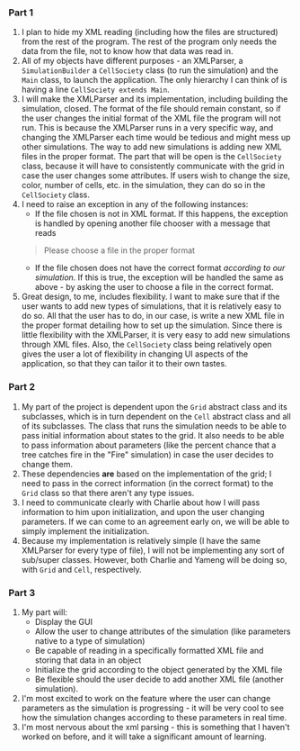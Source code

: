 
### Part 1

1. I plan to hide my XML reading (including how the files are structured) from the rest of the program. The rest of the program only needs the data from the file, not to know how that data was read in.
2. All of my objects have different purposes - an XMLParser, a `SimulationBuilder` a `CellSociety` class (to run the simulation) and the `Main` class, to launch the application. The only hierarchy I can think of is having a line `CellSociety extends Main`. 
3. I will make the XMLParser and its implementation, including building the simulation, closed. The format of the file should remain constant, so if the user changes the initial format of the XML file the program will not run. This is because the XMLParser runs in a very specific way, and changing the XMLParser each time would be tedious and might mess up other simulations. The way to add new simulations is adding new XML files in the proper format. The part that will be open is the `CellSociety` class, because it will have to consistently communicate with the grid in case the user changes some attributes. If users wish to change the size, color, number of cells, etc. in the simulation, they can do so in the `CellSociety` class.
4. I need to raise an exception in any of the following instances:
	* If the file chosen is not in XML format. If this happens, the exception is handled by opening another file chooser with a message that reads
	>Please choose a file in the proper format
	* If the file chosen does not have the correct format _according to our simulation_. If this is true, the exception will be handled the same as above - by asking the user to choose a file in the correct format.
5. Great design, to me, includes flexibility. I want to make sure that if the user wants to add new types of simulations, that it is relatively easy to do so. All that the user has to do, in our case, is write a new XML file in the proper format detailing how to set up the simulation. Since there is little flexibility with the XMLParser, it is very easy to add new simulations through XML files. Also, the `CellSociety` class being relatively open gives the user a lot of flexibility in changing UI aspects of the application, so that they can tailor it to their own tastes.

### Part 2
1. My part of the project is dependent upon the `Grid` abstract class and its subclasses, which is in turn dependent on the `Cell`  abstract class and all of its subclasses. The class that runs the simulation needs to be able to pass initial information about states to the grid. It also needs to be able to pass information about parameters (like the percent chance that a tree catches fire in the "Fire" simulation) in case the user decides to change them.
2. These dependencies __are__ based on the implementation of the grid; I need to pass in the correct information (in the correct format) to the `Grid` class so that there aren't any type issues. 
3. I need to communicate clearly with Charlie about how I will pass information to him upon initialization, and upon the user changing parameters. If we can come to an agreement early on, we will be able to simply implement the initialization.
4. Because my implementation is relatively simple (I have the same XMLParser for every type of file), I will not be implementing any sort of sub/super classes. However, both Charlie and Yameng will be doing so, with `Grid` and `Cell`, respectively.

### Part 3
1. My part will:
	* Display the GUI
	* Allow the user to change attributes of the simulation (like parameters native to a type of simulation)
	* Be capable of reading in a specifically formatted XML file and storing that data in an object
	* Initialize the grid according to the object generated by the XML file
	* Be flexible should the user decide to add another XML file (another simulation).
2. I'm most excited to work on the feature where the user can change parameters as the simulation is progressing - it will be very cool to see how the simulation changes according to these parameters in real time.
3. I'm most nervous about the xml parsing - this is something that I haven't worked on before, and it will take a significant amount of learning.